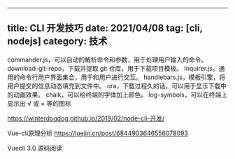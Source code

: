 
---
title: CLI 开发技巧
date: 2021/04/08
tag: [cli, nodejs]
category: 技术
---


commander.js，可以自动的解析命令和参数，用于处理用户输入的命令。
download-git-repo，下载并提取 git 仓库，用于下载项目模板。
Inquirer.js，通用的命令行用户界面集合，用于和用户进行交互。
handlebars.js，模板引擎，将用户提交的信息动态填充到文件中。
ora，下载过程久的话，可以用于显示下载中的动画效果。
chalk，可以给终端的字体加上颜色。
log-symbols，可以在终端上显示出 √ 或 × 等的图标



https://winterdogdog.github.io/2019/02/node-cli-开发/

Vue-cli原理分析
https://juejin.cn/post/6844903646556078093

Vuecli 3.0 源码阅读